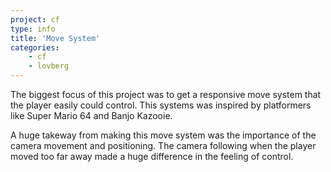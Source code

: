 ```yaml
---
project: cf
type: info
title: 'Move System'
categories: 
    - cf
    - lovberg
---
```


The biggest focus of this project was to get a responsive move system that the player easily could control. This systems was inspired by platformers like Super Mario 64 and Banjo Kazooie.

A huge takeway from making this move system was the importance of the camera movement and positioning. The camera following when the player moved too far away made a huge difference in the feeling of control.